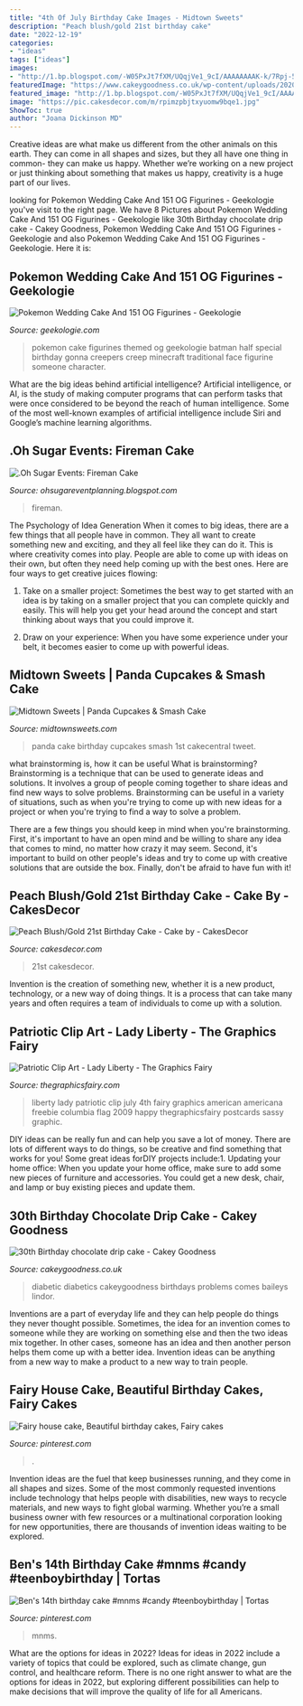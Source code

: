 ```yaml
---
title: "4th Of July Birthday Cake Images - Midtown Sweets"
description: "Peach blush/gold 21st birthday cake"
date: "2022-12-19"
categories:
- "ideas"
tags: ["ideas"]
images:
- "http://1.bp.blogspot.com/-W05PxJt7fXM/UQqjVe1_9cI/AAAAAAAAK-k/7Rpj-5Y-31Q/s1600/DSCN8255.JPG"
featuredImage: "https://www.cakeygoodness.co.uk/wp-content/uploads/2020/06/mint-lindor-drip-cake-6.jpg"
featured_image: "http://1.bp.blogspot.com/-W05PxJt7fXM/UQqjVe1_9cI/AAAAAAAAK-k/7Rpj-5Y-31Q/s1600/DSCN8255.JPG"
image: "https://pic.cakesdecor.com/m/rpimzpbjtxyuomw9bqe1.jpg"
ShowToc: true
author: "Joana Dickinson MD"
---
```



Creative ideas are what make us different from the other animals on this earth. They can come in all shapes and sizes, but they all have one thing in common- they can make us happy. Whether we’re working on a new project or just thinking about something that makes us happy, creativity is a huge part of our lives.

	

		
looking for Pokemon Wedding Cake And 151 OG Figurines - Geekologie you've visit to the right page. We have 8 Pictures about Pokemon Wedding Cake And 151 OG Figurines - Geekologie like 30th Birthday chocolate drip cake - Cakey Goodness, Pokemon Wedding Cake And 151 OG Figurines - Geekologie and also Pokemon Wedding Cake And 151 OG Figurines - Geekologie. Here it is:
		
    
## Pokemon Wedding Cake And 151 OG Figurines - Geekologie

<img loading=lazy src="https://geekologie.com/2011/07/06/pokemon-cake-and-figurines.jpg" onerror="this.onerror=null;this.src='https://tse1.mm.bing.net/th?id=OIP.Knx1N-M0KemzyHCFHbWZVAHaK1&amp;pid=15.1';" alt="Pokemon Wedding Cake And 151 OG Figurines - Geekologie">

_Source: geekologie.com_

>pokemon cake figurines themed og geekologie batman half special birthday gonna creepers creep minecraft traditional face figurine someone character. 

	

What are the big ideas behind artificial intelligence?
Artificial intelligence, or AI, is the study of making computer programs that can perform tasks that were once considered to be beyond the reach of human intelligence. Some of the most well-known examples of artificial intelligence include Siri and Google’s machine learning algorithms.

    
## .Oh Sugar Events: Fireman Cake

<img loading=lazy src="http://1.bp.blogspot.com/-W05PxJt7fXM/UQqjVe1_9cI/AAAAAAAAK-k/7Rpj-5Y-31Q/s1600/DSCN8255.JPG" onerror="this.onerror=null;this.src='https://tse2.mm.bing.net/th?id=OIP.jMZJ1rQl8vcoeMlVGke0zQHaJ4&amp;pid=15.1';" alt=".Oh Sugar Events: Fireman Cake">

_Source: ohsugareventplanning.blogspot.com_

>fireman. 

	

The Psychology of Idea Generation
When it comes to big ideas, there are a few things that all people have in common. They all want to create something new and exciting, and they all feel like they can do it. This is where creativity comes into play. People are able to come up with ideas on their own, but often they need help coming up with the best ones. Here are four ways to get creative juices flowing:
1. Take on a smaller project: Sometimes the best way to get started with an idea is by taking on a smaller project that you can complete quickly and easily. This will help you get your head around the concept and start thinking about ways that you could improve it.

2. Draw on your experience: When you have some experience under your belt, it becomes easier to come up with powerful ideas.

    
## Midtown Sweets | Panda Cupcakes &amp; Smash Cake

<img loading=lazy src="http://midtownsweets.com/wp-content/uploads/2013/08/20130804_FondantPandaCupcakes_04.jpg" onerror="this.onerror=null;this.src='https://tse3.mm.bing.net/th?id=OIP.Tl9FtHMlYXRJMDLx5P7FXgHaHa&amp;pid=15.1';" alt="Midtown Sweets | Panda Cupcakes &amp; Smash Cake">

_Source: midtownsweets.com_

>panda cake birthday cupcakes smash 1st cakecentral tweet. 

	

what brainstorming is, how it can be useful
What is brainstorming?
Brainstorming is a technique that can be used to generate ideas and solutions. It involves a group of people coming together to share ideas and find new ways to solve problems. Brainstorming can be useful in a variety of situations, such as when you're trying to come up with new ideas for a project or when you're trying to find a way to solve a problem.

There are a few things you should keep in mind when you're brainstorming. First, it's important to have an open mind and be willing to share any idea that comes to mind, no matter how crazy it may seem. Second, it's important to build on other people's ideas and try to come up with creative solutions that are outside the box. Finally, don't be afraid to have fun with it!

    
## Peach Blush/Gold 21st Birthday Cake - Cake By - CakesDecor

<img loading=lazy src="https://pic.cakesdecor.com/m/rpimzpbjtxyuomw9bqe1.jpg" onerror="this.onerror=null;this.src='https://tse4.mm.bing.net/th?id=OIP.imTlt7uH0dc2ZiZcguWsjwHaLN&amp;pid=15.1';" alt="Peach Blush/Gold 21st Birthday Cake - Cake by - CakesDecor">

_Source: cakesdecor.com_

>21st cakesdecor. 

	

Invention is the creation of something new, whether it is a new product, technology, or a new way of doing things. It is a process that can take many years and often requires a team of individuals to come up with a solution.

    
## Patriotic Clip Art - Lady Liberty - The Graphics Fairy

<img loading=lazy src="https://thegraphicsfairy.com/wp-content/uploads/2013/05/1ladyliberty005.jpg" onerror="this.onerror=null;this.src='https://tse2.mm.bing.net/th?id=OIP.acbTOPr34HkMkNHwEczifwHaLt&amp;pid=15.1';" alt="Patriotic Clip Art - Lady Liberty - The Graphics Fairy">

_Source: thegraphicsfairy.com_

>liberty lady patriotic clip july 4th fairy graphics american americana freebie columbia flag 2009 happy thegraphicsfairy postcards sassy graphic. 

	

DIY ideas can be really fun and can help you save a lot of money. There are lots of different ways to do things, so be creative and find something that works for you! Some great ideas forDIY projects include:1. Updating your home office: When you update your home office, make sure to add some new pieces of furniture and accessories. You could get a new desk, chair, and lamp or buy existing pieces and update them.
    
## 30th Birthday Chocolate Drip Cake - Cakey Goodness

<img loading=lazy src="https://www.cakeygoodness.co.uk/wp-content/uploads/2020/06/mint-lindor-drip-cake-6.jpg" onerror="this.onerror=null;this.src='https://tse4.mm.bing.net/th?id=OIP.DnkbZuJogApH18dW0zoajQHaKv&amp;pid=15.1';" alt="30th Birthday chocolate drip cake - Cakey Goodness">

_Source: cakeygoodness.co.uk_

>diabetic diabetics cakeygoodness birthdays problems comes baileys lindor. 

	

Inventions are a part of everyday life and they can help people do things they never thought possible. Sometimes, the idea for an invention comes to someone while they are working on something else and then the two ideas mix together. In other cases, someone has an idea and then another person helps them come up with a better idea. Invention ideas can be anything from a new way to make a product to a new way to train people.

    
## Fairy House Cake, Beautiful Birthday Cakes, Fairy Cakes

<img loading=lazy src="https://i.pinimg.com/736x/da/10/92/da1092d111e23ea431a7098ba40fc7cb--fairy-houses-house-cake.jpg" onerror="this.onerror=null;this.src='https://tse1.mm.bing.net/th?id=OIP.nQK-fbUomCvwhEaYA-HPjgHaJ3&amp;pid=15.1';" alt="Fairy house cake, Beautiful birthday cakes, Fairy cakes">

_Source: pinterest.com_

>. 

	

Invention ideas are the fuel that keep businesses running, and they come in all shapes and sizes. Some of the most commonly requested inventions include technology that helps people with disabilities, new ways to recycle materials, and new ways to fight global warming. Whether you’re a small business owner with few resources or a multinational corporation looking for new opportunities, there are thousands of invention ideas waiting to be explored.

    
## Ben&#039;s 14th Birthday Cake #mnms #candy #teenboybirthday | Tortas

<img loading=lazy src="https://i.pinimg.com/736x/9e/f5/9b/9ef59b0c73d0d0dee627f5c499ab6d62.jpg" onerror="this.onerror=null;this.src='https://tse2.mm.bing.net/th?id=OIP.AuQB_JeFkwvlwuNcc1tn2gHaO0&amp;pid=15.1';" alt="Ben&#039;s 14th birthday cake #mnms #candy #teenboybirthday | Tortas">

_Source: pinterest.com_

>mnms. 

	

What are the options for ideas in 2022?
Ideas for ideas in 2022 include a variety of topics that could be explored, such as climate change, gun control, and healthcare reform. There is no one right answer to what are the options for ideas in 2022, but exploring different possibilities can help to make decisions that will improve the quality of life for all Americans.

